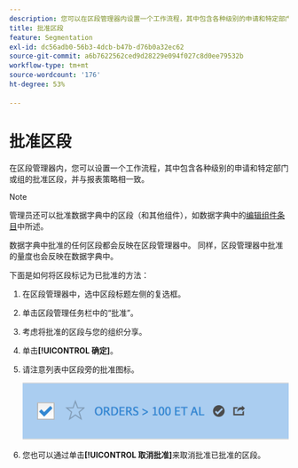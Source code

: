 ```yaml
---
description: 您可以在区段管理器内设置一个工作流程，其中包含各种级别的申请和特定部门或组的批准区段，并与报表策略相一致。
title: 批准区段
feature: Segmentation
exl-id: dc56adb0-56b3-4dcb-b47b-d76b0a32ec62
source-git-commit: a6b7622562ced9d28229e094f027c8d0ee79532b
workflow-type: tm+mt
source-wordcount: '176'
ht-degree: 53%

---
```


# 批准区段

在区段管理器内，您可以设置一个工作流程，其中包含各种级别的申请和特定部门或组的批准区段，并与报表策略相一致。

>[!NOTE]
>
>管理员还可以批准数据字典中的区段（和其他组件），如数据字典中的[编辑组件条目](/help/analyze/analysis-workspace/components/data-dictionary/edit-entries-data-dictionary.md)中所述。
>
>数据字典中批准的任何区段都会反映在区段管理器中。 同样，区段管理器中批准的量度也会反映在数据字典中。

下面是如何将区段标记为已批准的方法：

1. 在区段管理器中，选中区段标题左侧的复选框。
1. 单击区段管理任务栏中的“批准”**&#x200B;**。
1. 考虑将批准的区段与您的组织分享。
1. 单击&#x200B;**[!UICONTROL 确定]**。
1. 请注意列表中区段旁的批准图标。

   ![](assets/seg_approved.png)

1. 您也可以通过单击&#x200B;**[!UICONTROL 取消批准]**&#x200B;来取消批准已批准的区段。
